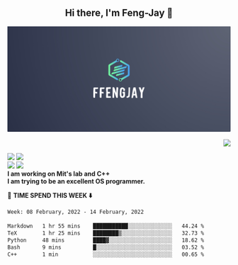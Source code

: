 <h2 align="center"> Hi there, I'm Feng-Jay 👋 </h2>  

![](https://github.com/Feng-Jay/DataStruct/blob/master/Image/1.png)  

<img align="right" src="https://github-readme-stats.vercel.app/api?username=Feng-Jay&show_icons=true&icon_color=CE1D2D&text_color=718096&bg_color=ffffff&hide_title=true" />


&emsp;

![](https://visitor-badge.glitch.me/badge?page_id=Feng-Jay.readme)
![](https://img.shields.io/badge/Concentrate-Cpp-blue)  
![](https://img.shields.io/badge/Rust-primer-orange)
![](https://img.shields.io/badge/Target-OS-9cf)  
**I am working on Mit's lab and C++**  
**I am trying to be an excellent OS programmer.**  


📘 **TIME SPEND THIS WEEK ⬇️**
<!--START_SECTION:waka-->
```text
Week: 08 February, 2022 - 14 February, 2022

Markdown   1 hr 55 mins    ███████████░░░░░░░░░░░░░░   44.24 % 
TeX        1 hr 25 mins    ████████▒░░░░░░░░░░░░░░░░   32.73 % 
Python     48 mins         ████▓░░░░░░░░░░░░░░░░░░░░   18.62 % 
Bash       9 mins          █░░░░░░░░░░░░░░░░░░░░░░░░   03.52 % 
C++        1 min           ░░░░░░░░░░░░░░░░░░░░░░░░░   00.65 % 
```
<!--END_SECTION:waka-->
